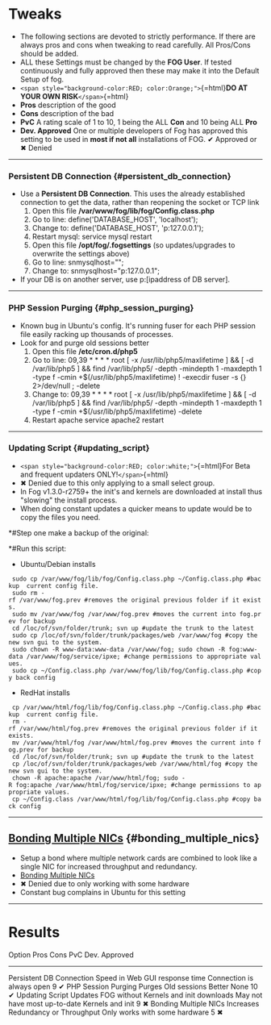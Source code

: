 # Tweaks

-   The following sections are devoted to strictly performance. If there
    are always pros and cons when tweaking to read carefully. All
    Pros/Cons should be added.
-   ALL these Settings must be changed by the **FOG User**. If tested
    continuously and fully approved then these may make it into the
    Default Setup of fog.
-   `<span style="background-color:RED; color:Orange;">`{=html}**DO AT
    YOUR OWN RISK**`</span>`{=html}
-   **Pros** description of the good
-   **Cons** description of the bad
-   **PvC** A rating scale of 1 to 10, 1 being the ALL **Con** and 10
    being ALL **Pro**
-   **Dev. Approved** One or multiple developers of Fog has approved
    this setting to be used in **most if not all** installations of FOG.
    ✔ Approved or ✖ Denied

------------------------------------------------------------------------

### Persistent DB Connection {#persistent_db_connection}

-   Use a **Persistent DB Connection**. This uses the already
    established connection to get the data, rather than reopening the
    socket or TCP link
    1.  Open this file **/var/www/fog/lib/fog/Config.class.php**
    2.  Go to line:
            define('DATABASE_HOST',         'localhost');
    3.  Change to:
            define('DATABASE_HOST',         'p:127.0.0.1');
    4.  Restart mysql:
            service mysql restart
    5.  Open this file **/opt/fog/.fogsettings** (so updates/upgrades to
        overwrite the settings above)
    6.  Go to line:
            snmysqlhost="";
    7.  Change to:
            snmysqlhost="p:127.0.0.1";
-   If your DB is on another server, use p:\[ipaddress of DB server\].

------------------------------------------------------------------------

### PHP Session Purging {#php_session_purging}

-   Known bug in Ubuntu\'s config. It\'s running fuser for each PHP
    session file easily racking up thousands of processes.
-   Look for and purge old sessions better
    1.  Open this file **/etc/cron.d/php5**
    2.  Go to line:
            09,39 *    * * *    root  [ -x /usr/lib/php5/maxlifetime ] && [ -d /var/lib/php5 ] && find /var/lib/php5/ -depth -mindepth 1 -maxdepth 1 -type f -cmin +$(/usr/lib/php5/maxlifetime) ! -execdir fuser -s {} 2>/dev/null \; -delete
    3.  Change to:
            09,39 *    * * *    root  [ -x /usr/lib/php5/maxlifetime ] && [ -d /var/lib/php5 ] && find /var/lib/php5/ -depth -mindepth 1 -maxdepth 1 -type f -cmin +$(/usr/lib/php5/maxlifetime) -delete
    4.  Restart apache
            service apache2 restart

------------------------------------------------------------------------

### Updating Script {#updating_script}

-   `<span style="background-color:RED; color:white;">`{=html}For Beta
    and frequent updaters ONLY!`</span>`{=html}
-   ✖ Denied due to this only applying to a small select group.
-   In Fog v1.3.0-r2759+ the init\'s and kernels are downloaded at
    install thus \"slowing\" the install process.
-   When doing constant updates a quicker means to update would be to
    copy the files you need.

\*#Step one make a backup of the original:

\*#Run this script:

-   Ubuntu/Debian installs

` sudo cp /var/www/fog/lib/fog/Config.class.php ~/Config.class.php #backup  current config file.`\
` sudo rm -rf /var/www/fog.prev #removes the original previous folder if it exists.`\
` sudo mv /var/www/fog /var/www/fog.prev #moves the current into fog.prev for backup`\
` cd /loc/of/svn/folder/trunk; svn up #update the trunk to the latest`\
` sudo cp /loc/of/svn/folder/trunk/packages/web /var/www/fog #copy the new svn gui to the system.`\
` sudo chown -R www-data:www-data /var/www/fog; sudo chown -R fog:www-data /var/www/fog/service/ipxe; #change permissions to appropriate values.`\
` sudo cp ~/Config.class.php /var/www/fog/lib/fog/Config.class.php #copy back config`

-   RedHat installs

` cp /var/www/html/fog/lib/fog/Config.class.php ~/Config.class.php #backup  current config file.`\
` rm -rf /var/www/html/fog.prev #removes the original previous folder if it exists.`\
` mv /var/www/html/fog /var/www/html/fog.prev #moves the current into fog.prev for backup`\
` cd /loc/of/svn/folder/trunk; svn up #update the trunk to the latest`\
` cp /loc/of/svn/folder/trunk/packages/web /var/www/html/fog #copy the new svn gui to the system.`\
` chown -R apache:apache /var/www/html/fog; sudo -R fog:apache /var/www/html/fog/service/ipxe; #change permissions to appropriate values.`\
` cp ~/Config.class /var/www/html/fog/lib/fog/Config.class.php #copy back config`

------------------------------------------------------------------------

## [Bonding Multiple NICs](Bonding_Multiple_NICs "wikilink") {#bonding_multiple_nics}

-   Setup a bond where multiple network cards are combined to look like
    a single NIC for increased throughput and redundancy.
-   [Bonding Multiple NICs](Bonding_Multiple_NICs "wikilink")
-   ✖ Denied due to only working with some hardware
-   Constant bug complains in Ubuntu for this setting

------------------------------------------------------------------------

# Results

  Option                     Pros                                             Cons                                            PvC   Dev. Approved
  -------------------------- ------------------------------------------------ ----------------------------------------------- ----- ---------------
  Persistent DB Connection   Speed in Web GUI response time                   Connection is always open                       9     ✔
  PHP Session Purging        Purges Old sessions Better                       None                                            10    ✔
  Updating Script            Updates FOG without Kernels and init downloads   May not have most up-to-date Kernels and init   9     ✖
  Bonding Multiple NICs      Increases Redundancy or Throughput               Only works with some hardware                   5     ✖
